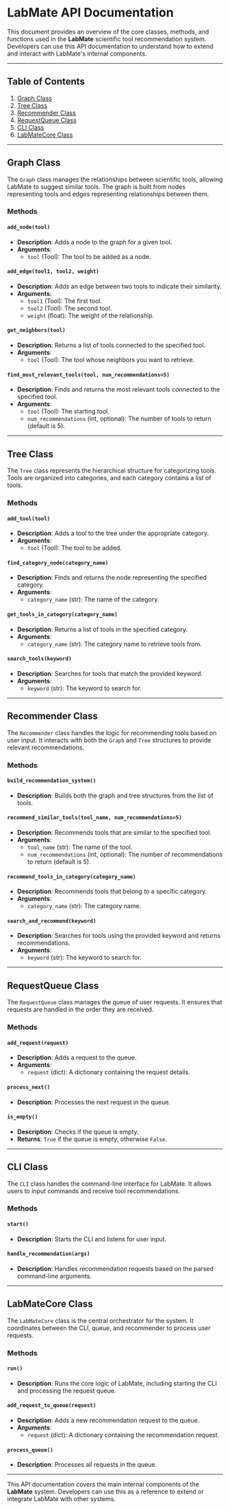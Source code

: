 
# LabMate API Documentation

This document provides an overview of the core classes, methods, and functions used in the **LabMate** scientific tool recommendation system. Developers can use this API documentation to understand how to extend and interact with LabMate's internal components.

---

## Table of Contents

1. [Graph Class](#graph-class)
2. [Tree Class](#tree-class)
3. [Recommender Class](#recommender-class)
4. [RequestQueue Class](#requestqueue-class)
5. [CLI Class](#cli-class)
6. [LabMateCore Class](#labmatecore-class)

---

## Graph Class

The `Graph` class manages the relationships between scientific tools, allowing LabMate to suggest similar tools. The graph is built from nodes representing tools and edges representing relationships between them.

### Methods

#### `add_node(tool)`
- **Description**: Adds a node to the graph for a given tool.
- **Arguments**:
  - `tool` (Tool): The tool to be added as a node.

#### `add_edge(tool1, tool2, weight)`
- **Description**: Adds an edge between two tools to indicate their similarity.
- **Arguments**:
  - `tool1` (Tool): The first tool.
  - `tool2` (Tool): The second tool.
  - `weight` (float): The weight of the relationship.

#### `get_neighbors(tool)`
- **Description**: Returns a list of tools connected to the specified tool.
- **Arguments**:
  - `tool` (Tool): The tool whose neighbors you want to retrieve.

#### `find_most_relevant_tools(tool, num_recommendations=5)`
- **Description**: Finds and returns the most relevant tools connected to the specified tool.
- **Arguments**:
  - `tool` (Tool): The starting tool.
  - `num_recommendations` (int, optional): The number of tools to return (default is 5).

---

## Tree Class

The `Tree` class represents the hierarchical structure for categorizing tools. Tools are organized into categories, and each category contains a list of tools.

### Methods

#### `add_tool(tool)`
- **Description**: Adds a tool to the tree under the appropriate category.
- **Arguments**:
  - `tool` (Tool): The tool to be added.

#### `find_category_node(category_name)`
- **Description**: Finds and returns the node representing the specified category.
- **Arguments**:
  - `category_name` (str): The name of the category.

#### `get_tools_in_category(category_name)`
- **Description**: Returns a list of tools in the specified category.
- **Arguments**:
  - `category_name` (str): The category name to retrieve tools from.

#### `search_tools(keyword)`
- **Description**: Searches for tools that match the provided keyword.
- **Arguments**:
  - `keyword` (str): The keyword to search for.

---

## Recommender Class

The `Recommender` class handles the logic for recommending tools based on user input. It interacts with both the `Graph` and `Tree` structures to provide relevant recommendations.

### Methods

#### `build_recommendation_system()`
- **Description**: Builds both the graph and tree structures from the list of tools.

#### `recommend_similar_tools(tool_name, num_recommendations=5)`
- **Description**: Recommends tools that are similar to the specified tool.
- **Arguments**:
  - `tool_name` (str): The name of the tool.
  - `num_recommendations` (int, optional): The number of recommendations to return (default is 5).

#### `recommend_tools_in_category(category_name)`
- **Description**: Recommends tools that belong to a specific category.
- **Arguments**:
  - `category_name` (str): The category name.

#### `search_and_recommend(keyword)`
- **Description**: Searches for tools using the provided keyword and returns recommendations.
- **Arguments**:
  - `keyword` (str): The keyword to search for.

---

## RequestQueue Class

The `RequestQueue` class manages the queue of user requests. It ensures that requests are handled in the order they are received.

### Methods

#### `add_request(request)`
- **Description**: Adds a request to the queue.
- **Arguments**:
  - `request` (dict): A dictionary containing the request details.

#### `process_next()`
- **Description**: Processes the next request in the queue.

#### `is_empty()`
- **Description**: Checks if the queue is empty.
- **Returns**: `True` if the queue is empty, otherwise `False`.

---

## CLI Class

The `CLI` class handles the command-line interface for LabMate. It allows users to input commands and receive tool recommendations.

### Methods

#### `start()`
- **Description**: Starts the CLI and listens for user input.

#### `handle_recommendation(args)`
- **Description**: Handles recommendation requests based on the parsed command-line arguments.

---

## LabMateCore Class

The `LabMateCore` class is the central orchestrator for the system. It coordinates between the CLI, queue, and recommender to process user requests.

### Methods

#### `run()`
- **Description**: Runs the core logic of LabMate, including starting the CLI and processing the request queue.

#### `add_request_to_queue(request)`
- **Description**: Adds a new recommendation request to the queue.
- **Arguments**:
  - `request` (dict): A dictionary containing the recommendation request.

#### `process_queue()`
- **Description**: Processes all requests in the queue.

---

This API documentation covers the main internal components of the **LabMate** system. Developers can use this as a reference to extend or integrate LabMate with other systems.
